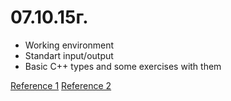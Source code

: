 # 07.10.15г.

 - Working environment
 - Standart input/output
 - Basic C++ types and some exercises with them
 
 [Reference 1](http://stackoverflow.com/questions/589575/what-does-the-c-standard-state-the-size-of-int-long-type-to-be)
 [Reference 2](http://stackoverflow.com/questions/5563000/implicit-type-conversion-rules-in-c-operators)

